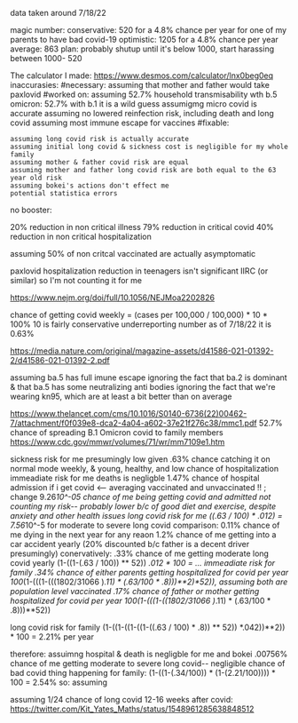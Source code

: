 data taken around 7/18/22

magic number:
    conservative: 520 for a 4.8% chance per year for one of my parents to have bad covid-19
    optimistic: 1205 for a 4.8% chance per year
    average: 863
    plan: probably shutup until it's below 1000, start harassing between 1000- 520

The calculator I made: https://www.desmos.com/calculator/lnx0beg0eq
    inaccurasies:
    #necessary:
    assuming that mother and father would take paxlovid
    #worked on:
    assuming 52.7% household transmisability wth b.5 omicron:
        52.7% with b.1
        it is a wild guess
    assumigmg micro covid is accurate
    assuming no lowered reinfection risk, including death and long covid
    assuming most immune escape for vaccines
    #fixable:

    assuming long covid risk is actually accurate
    assuming initial long covid & sickness cost is negligible for my whole family
    assuming mother & father covid risk are equal
    assuming mother and father long covid risk are both equal to the 63 year old risk
    assuming bokei's actions don't effect me
    potential statistica errors

no booster:

20% reduction in non critical illness 
79% reduction in critical covid
40% reduction in non critical hospitalization

assuming 50% of non critcal vaccinated are actually asymptomatic

paxlovid hospitalization reduction in teenagers isn't significant IIRC (or similar) so I'm not counting it for me

https://www.nejm.org/doi/full/10.1056/NEJMoa2202826

chance of getting covid weekly = (cases per 100,000 / 100,000) * 10 * 100%
    10 is fairly conservative underreporting number
as of 7/18/22 it is 0.63%



https://media.nature.com/original/magazine-assets/d41586-021-01392-2/d41586-021-01392-2.pdf

assuming ba.5 has full imune escape
    ignoring the fact that ba.2 is dominant & that ba.5 has some neutralizing anti bodies
ignoring the fact that we're wearing kn95, which are at least a bit better than on average

https://www.thelancet.com/cms/10.1016/S0140-6736(22)00462-7/attachment/f0f039e8-dca2-4a04-a602-37e21f276c38/mmc1.pdf
52.7% chance of spreading B.1 Omicron covid to family members
    https://www.cdc.gov/mmwr/volumes/71/wr/mm7109e1.htm
    
sickness risk for me
    presumingly low given .63% chance catching it on normal mode weekly, & young, healthy, and low chance of hospitalization
immeadiate risk for me
    deaths is negligble
    1.47% chance of hospital admission if i get covid <-- averaging vaccinated and unvaccinated !! ; change
        9.26*10^-05 chance of me being getting covid and admitted
        not counting my risk-- probably lower b/c of good diet and exercise, despite anxiety and other health issues
long covid risk for me
    ((.63 / 100) * .012) = 7.56*10^-5 for moderate to severe long covid
    comparison: 0.11% chance of me dying in the next year for any reaon
    1.2% chance of me getting into a car accident yearly (20% discounted b/c father is a decent driver presumingly)
        conervatively: .33% chance of me getting moderate long covid yearly
            (1-((1-(.63 / 100)) ** 52)) *.012 * 100 = ...
immeadiate risk for family
    .34% chance of either parents getting hospitalized for covid per year 100*(1-(((1-(((1802/31066 )*.11) * (.63/100 * .8)))**2)**52)), assuming both are population level vaccinated
    .17% chance of father or mother getting hospitalized for covid per year 100*(1-(((1-((1802/31066 )*.11) * (.63/100 * .8)))**52))
    
long covid risk for family
    (1-((1-((1-((1-((.63 / 100) * .8)) ** 52)) *.042))**2)) * 100 = 2.21% per year


therefore:
    assuimng hospital & death is negligble for me and bokei
    .00756% chance of me getting moderate to severe long covid-- negligible
    chance of bad covid thing happening for family:
        (1-((1-(.34/100)) * (1-(2.21/100)))) * 100 = 2.54%
            so: assuming 

assuming 1/24 chance of long covid 12-16 weeks after covid:
    https://twitter.com/Kit_Yates_Maths/status/1548961285638848512

